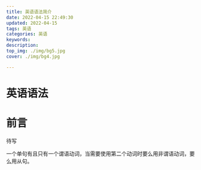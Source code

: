 ```yaml
---
title: 英语语法简介
date: 2022-04-15 22:49:30
updated: 2022-04-15
tags: 英语
categories: 英语
keywords: 
description: 
top_img: ./img/bg5.jpg
cover: ./img/bg4.jpg

---
```

# 英语语法

# 前言

待写



一个单句有且只有一个谓语动词，当需要使用第二个动词时要么用非谓语动词，要么用从句。




